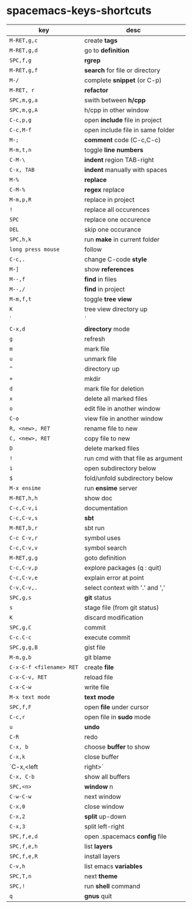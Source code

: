 # spacemacs-keys-shortcuts

key | desc
---|---
 `M-RET,g,c` | create **tags**
 `M-RET,g,d` | go to **definition** 
 `SPC,f,g`    | **rgrep**       
 `M-RET,g,f` | **search** for file or directory 
 `M-/`        | complete **snippet** (or C-p) 
 `M-RET, r` | **refactor** 
 `SPC,m,g,a` | swith between **h/cpp** 
 `SPC,m,g,A` | h/cpp in other window 
 `C-c,p,g` | open **include** file in project
 `C-c,M-f` | open include file in same folder 
 `M-;` | **comment** code (C-c,C-c) 
 `M-m,t,n` | toggle **line numbers** 
 `C-M-\` | **indent** region TAB-right 
 `C-x, TAB`  | **indent** manually with spaces 
 `M-%` | **replace** 
 `C-M-%` | **regex** replace 
 `M-m,p,R` | replace in project 
 `!` | replace all occurences
 `SPC` | replace one occurence
 `DEL` | skip one occurance
 `SPC,h,k` | run **make** in current folder 
 `long press mouse` | follow 
 `C-c,.` | change C-code **style** 
 `M-]` | show **references** 
 `M--,f` | **find** in files 
 `M--,/` | **find** in project 
 `M-m,f,t` | toggle **tree view** 
 `K` | tree view directory up 
 `|` | tree view vertical split 
 `C-x,d` | **directory** mode 
 `g` | refresh 
 `m` | mark file 
 `u` | unmark file 
 `^` | directory up 
 `+` | mkdir |
 `d` | mark file for deletion 
 `x` | delete all marked files 
 `o` | edit file in another window 
 `C-o` | view file in another window 
 `R, <new>, RET` | rename file to new 
 `C, <new>, RET` | copy file to new 
 `D` | delete marked files 
 `!` | run cmd with that file as argument 
 `i` | open subdirectory below 
 `$` | fold/unfold subdirectory below 
 `M-x ensime` | run **ensime** server 
 `M-RET,h,h` | show doc 
 `C-c,C-v,i` | documentation 
 `C-c,C-v,s` | **sbt** 
 `M-RET,b,r` | sbt run 
 `C-c C-v,r` | symbol uses 
 `C-c,C-v,v` | symbol search 
 `M-RET,g,g` | goto definition 
 `C-c,C-v,p` | explore packages (q : quit) 
 `C-c,C-v,e` | explain error at point 
 `C-v,C-v,.` | select context with '.' and ',' 
 `SPC,g,s` | **git** status 
 `s` | stage file (from git status) 
 `K` | discard modification 
 `SPC,g,C` | commit 
 `C-c.C-c` | execute commit 
 `SPC,g,g,B` | gist file 
 `M-m,g,b` | git blame 
 `C-x-C-f <filename> RET` | create **file** 
 `C-x-C-v, RET` | reload file 
 `C-x-C-w` | write file 
 `M-x text mode` | **text mode** 
 `SPC,f,F` | open **file** under cursor 
 `C-c,r` | open file in **sudo** mode 
 `u` | **undo** 
 `C-R` | redo 
 `C-x, b` | choose **buffer** to show 
 `C-x,k` | close buffer 
 `C-x,<left|right>` | prev/next buffer 
 `C-x, C-b` | show all buffers 
 `SPC,<n>` | **window** n 
 `C-w-C-w` | next window 
 `C-x,0` | close window 
 `C-x,2` | **split** up-down 
 `C-x,3` | split left-right 
 `SPC,f,e,d` | open .spacemacs **config** file 
 `SPC,f,e,h` | list **layers** 
 `SPC,f,e,R` | install layers 
 `C-v,h` | list emacs **variables** 
 `SPC,T,n` | next **theme** 
 `SPC,!` | run **shell** command 
 `q ` | **gnus** quit 

